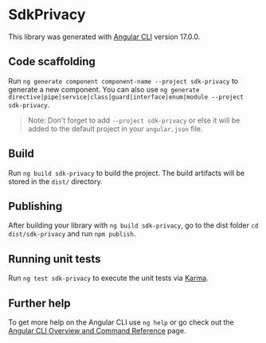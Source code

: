 # SdkPrivacy

This library was generated with [Angular CLI](https://github.com/angular/angular-cli) version 17.0.0.

## Code scaffolding

Run `ng generate component component-name --project sdk-privacy` to generate a new component. You can also use `ng generate directive|pipe|service|class|guard|interface|enum|module --project sdk-privacy`.
> Note: Don't forget to add `--project sdk-privacy` or else it will be added to the default project in your `angular.json` file. 

## Build

Run `ng build sdk-privacy` to build the project. The build artifacts will be stored in the `dist/` directory.

## Publishing

After building your library with `ng build sdk-privacy`, go to the dist folder `cd dist/sdk-privacy` and run `npm publish`.

## Running unit tests

Run `ng test sdk-privacy` to execute the unit tests via [Karma](https://karma-runner.github.io).

## Further help

To get more help on the Angular CLI use `ng help` or go check out the [Angular CLI Overview and Command Reference](https://angular.io/cli) page.
